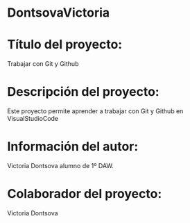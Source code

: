 

# DontsovaVictoria
# Título del proyecto:
 Trabajar con Git y Github
# Descripción del proyecto:
 Este proyecto permite aprender a trabajar con Git y Github en VisualStudioCode
# Información del autor: 
  Victoria Dontsova alumno de 1º DAW.

# Colaborador del proyecto: 
  Victoria Dontsova